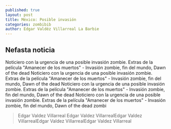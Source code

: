 ```yaml
---
published: true
layout: post
title: México: Posible invasión
categories: zombibib
author: Edgar Valdéz Villarreal La Barbie
---
```


## Nefasta noticia

Noticiero con la urgencia de una posible invasión zombie. Extras de la película "Amanecer de los muertos" - Invasión zombie, fin del mundo, Dawn of the dead Noticiero con la urgencia de una posible invasión zombie. Extras de la película "Amanecer de los muertos" - Invasión zombie, fin del mundo, Dawn of the dead Noticiero con la urgencia de una posible invasión zombie. Extras de la película "Amanecer de los muertos" - Invasión zombie, fin del mundo, Dawn of the dead Noticiero con la urgencia de una posible invasión zombie. Extras de la película "Amanecer de los muertos" - Invasión zombie, fin del mundo, Dawn of the dead  zombi

> Edgar Valdez Villarreal
> Edgar Valdez VillarrealEdgar Valdez VillarrealEdgar Valdez VillarrealEdgar Valdez Villarreal
